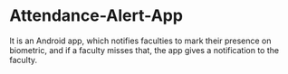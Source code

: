 # Attendance-Alert-App
It is an Android app, which notifies faculties to mark their presence on biometric, and if a faculty misses that, the app gives a notification to the faculty.
